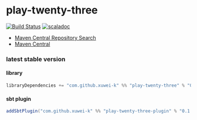 # play-twenty-three

[![Build Status](https://secure.travis-ci.org/xuwei-k/play-twenty-three.png)](http://travis-ci.org/xuwei-k/play-twenty-three)
[![scaladoc](http://javadoc-badge.appspot.com/com.github.xuwei-k/play-twenty-three_2.11.svg?label=scaladoc)](http://javadoc-badge.appspot.com/com.github.xuwei-k/play-twenty-three_2.11)

- [Maven Central Repository Search](http://search.maven.org/#search%7Cga%7C1%7Cg%3A%22com.github.xuwei-k%22%20AND%20a%3A%22play-twenty-three_2.11%22)
- [Maven Central](http://repo1.maven.org/maven2/com/github/xuwei-k/play-twenty-three_2.11/)


### latest stable version

#### library

```scala
libraryDependencies += "com.github.xuwei-k" %% "play-twenty-three" % "0.1.2"
```

#### sbt plugin

```scala
addSbtPlugin("com.github.xuwei-k" %% "play-twenty-three-plugin" % "0.1.2")
```
